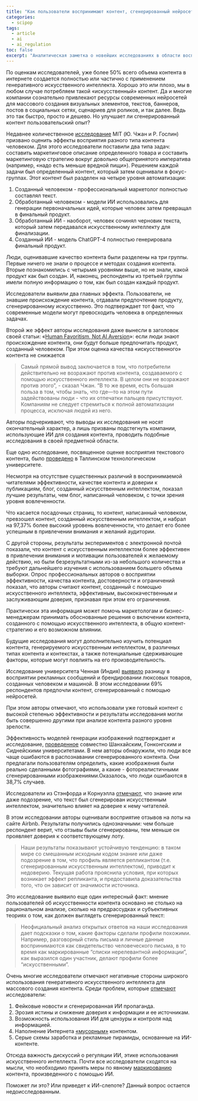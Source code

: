 ```yaml
---
title: "Как пользователи воспринимают контент, сгенерированный нейросетью?"
categories:
  - scipop
tags:
  - article
  - ai
  - ai_regulation
toc: false
excerpt: "Аналитическая заметка о новейших исследованиях в области восприятия ИИ-контента. Как ваши пользователи отнесутся к тому, что вы используете нейросети для массовой генерации контента для них? Читайте подборку мнений и результатов исследований."
---
```


По оценкам исследователей, уже более 50% всего объема контента в интернете создается полностью или частично с применением генеративного искусственного интеллекта. Хорошо это или плохо, мы в любом случае потребляем такой «искусственный» контент. Да и многие компании сознательно привлекают ресурсы современных нейросетей для массового создания визуальных элементов, текстов, баннеров, постов в социальных сетях, сценариев для роликов, и так далее. Ведь это так быстро, просто и дешево. Но улучшает ли сгенерированный контент пользовательский опыт?

Недавнее количественное [исследование](https://vk.com/away.php?to=https%3A%2F%2Fmitsloan.mit.edu%2Fideas-made-to-matter%2Fstudy-gauges-how-people-perceive-ai-created-content&cc_key=) MIT (Ю. Чжан и Р. Гослин) призвано оценить эффекты восприятия разного типа контента человеком. Для этого исследователи поставили два типа задач: составить маркетинговое описание определенного товара и составить маркетинговую стратегию вокруг довольно общепринятого императива (например, «надо есть меньше вредной пищи»). Решением каждой задачи был определенный контент, который затем оценивали в фокус-группах. Этот контент был разделен на четыре уровня автоматизации:

1. Созданный человеком - профессиональный маркетолог полностью составлял текст.
1. Обработанный человеком - модели ИИ использовались для генерации первоначальных идей, которые человек затем превращал в финальный продукт.
1. Обработанный ИИ - наоборот, человек сочинял черновик текста, который затем передавался искусственному интеллекту для финализации.
1. Созданный ИИ - модель ChatGPT-4 полностью генерировала финальный продукт.

Люди, оценивавшие качество контента были разделены на три группы. Первые ничего не знали о процессе и методах создания контента. Вторые познакомились с четырьмя уровнями выше, но не знали, какой продукт как был создан. И, наконец, респонденты из третьей группы имели полную информацию о том, как был создан каждый продукт.

Исследователи выявили два главных эффекта. Пользователи, не знавшие происхождение контента, отдавали предпочтение продукту, сгенерированному искусственно. Это подтверждает тот факт, что современные модели могут превосходить человека в определенных задачах.

Второй же эффект авторы исследования даже вынесли в заголовок своей статьи: «[Human Favoritism, Not AI Aversion](https://vk.com/away.php?to=https%3A%2F%2Fpapers.ssrn.com%2Fsol3%2Fpapers.cfm%3Fabstract_id%3D4453958&cc_key=)»: если люди знают происхождение контента, они будут больше предпочитать продукт, созданный человеком. При этом оценка качества «искусственного» контента не снижается

> Самый прямой вывод заключается в том, что потребители действительно не возражают против контента, создаваемого с помощью искусственного интеллекта. В целом они не возражают против этого”, - сказал Чжан. “В то же время, есть большая польза в том, чтобы знать, что где—то на этом пути задействованы люди - что их отпечатки пальцев присутствуют. Компаниям не следует стремиться к полной автоматизации процесса, исключая людей из него.

Авторы подчеркивают, что выводы их исследования не носят окончательный характер, а лишь призваны подстегнуть компании, использующие ИИ для создания контента, проводить подобные исследования в своей предметной области.

Еще одно исследование, посвященное оценке восприятия текстового контента, было [проведено](https://digikogu.taltech.ee/et/Download/10c04466-2d22-433a-a6ee-21b44013bb6b/Tehisintellektiloodudsisutoimivussisuturunduse.pdf) в Таллинском технологическом университете.

Несмотря на отсутствие существенных различий в воспринимаемой читателями эффективности, качестве контента и доверии к публикациям, блог, созданный искусственным интеллектом, показал лучшие результаты, чем блог, написанный человеком, с точки зрения уровня вовлеченности.

Что касается посадочных страниц, то контент, написанный человеком, превзошел контент, созданный искусственным интеллектом, и набрал на 97,37% более высокий уровень вовлеченности, что делает его более успешным в привлечении внимания и желаний аудитории.

С другой стороны, результаты экспериментов с электронной почтой показали, что контент с искусственным интеллектом более эффективен в привлечении внимания и мотивации пользователей к желаемому действию, но были безрезультатными из-за небольшого количества и требуют дальнейшего изучения с использованием большего объема выборки. Опрос профессиональных авторов о восприятии эффективности, качества контента, достоверности и ограничений показал, что авторы считают контент, созданный с помощью искусственного интеллекта, эффективным, высококачественным и заслуживающим доверия, признавая при этом его ограничения.

Практически эта информация может помочь маркетологам и бизнес-менеджерам принимать обоснованные решения о включении контента, созданного с помощью искусственного интеллекта, в общую контент-стратегию и его возможном влиянии.

Будущие исследования могут дополнительно изучить потенциал контента, генерируемого искусственным интеллектом, в различных типах контента и контекстах, а также потенциальные сдерживающие факторы, которые могут повлиять на его производительность.

Исследование университета Ченная (Индия) [выявило](https://www.webology.org/data-cms/articles/20220324051907pmwebology%2019%20(2)%20-%20458%20pdf.pdf) разницу в восприятии рекламных сообщений и брендировании люксовых товаров, созданных человеком и машиной. В этом исследовании 69% респондентов предпочли контент, сгенерированный с помощью нейросетей.

При этом авторы отмечают, что использовали уже готовый контент с высокой степенью эффективности и результаты исследования могли быть совершенно другими при анализе контента разного уровня зрелости.

Эффективность моделей генерации изображений подтверждает и исследование, [проведенное](https://arxiv.org/pdf/2304.13023.pdf) совместно Шанхайским, Гонконгским и Сиднейскими университетами. В нем авторы обнаружили, что люди все чаще ошибаются в распознавании сгенерированного контента. Они предлагали пользователям определить, какие изображения были реально сделанными фотографиями, а какие - фотореалистичными сгенерированными изображениями.Оказалось, что люди ошибаются в 38,7% случаев.

Исследователи из Стэнфорда и Корнуэлла [отмечают](http://library.usc.edu.ph/ACM/CHI2019/1proc/paper239.pdf), что знание или даже подозрение, что текст был сгенерирован искусственным интеллектом, значительно влияет на доверие к нему читателей.

В этом исследовании авторы оценивали восприятие отзывов на лоты на сайте Airbnb. Результаты получились однозначными: чем больше респондент верит, что отзывы были сгенерированы, тем меньше он проявляет доверия к соответствующему лоту.

> Наши результаты показывают устойчивую тенденцию: в таком мире со смешанным исходным кодом знание или даже подозрение в том, что профиль является репликантом (т.е. сгенерированным искусственным интеллектом), приводит к недоверию. Текущая работа прояснила условия, при которых возникает эффект репликанта, и предоставила доказательства того, что он зависит от значимости источника.

Это исследование выявило еще один интересный факт: мнение пользователей об искусственности контента основано не столько на рациональном анализе, сколько на предрассудках и субъективных теориях о том, как должен выглядеть сгенерированный текст:

> Неофициальный анализ открытых ответов на наши исследования дает подсказки о том, какие факторы сделали профили похожими. Например, разговорный стиль письма и личные данные воспринимаются как свидетельство человеческого письма, в то время как маркированные “списки нерелевантной информации”, как выразился один участник, делают профили более “искусственными”.

Очень многие исследователи отмечают негативные стороны широкого использования генеративного искусственного интеллекта для массового создания контента. Среди проблем, которые [отмечают](https://aicontentfy.com/en/blog/impact-of-ai-on-content-authenticity) исследователи:

1. Фейковые новости и сгенерированная ИИ пропаганда.
1. Эрозия истины и снижение доверия к информации и ее источникам.
1. Возможность использования ИИ для цензуры и контроля над информацией.
1. Наполнение Интернета [«мусорным»](https://www.technologyreview.com/2023/06/26/1075504/junk-websites-filled-with-ai-generated-text-are-pulling-in-money-from-programmatic-ads/) контентом.
1. Серые схемы заработка и рекламные пирамиды, основанные на ИИ-контенте.

Отсюда важность дискуссий о регуляции ИИ, этике использования искусственного интеллекта. Почти все исследователи сходятся на мысли, что необходимо принять меры по явному [маркированию](https://kontent.ai/blog/emerging-best-practices-for-disclosing-ai-generated-content/) контента, произведенного с помощью ИИ.

Поможет ли это? Или приведет к ИИ-слепоте? Данный вопрос остается недоисследованным.